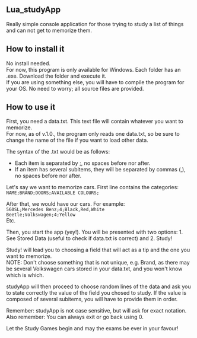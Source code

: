 Lua_studyApp
------------
Really simple console application for those trying to study a list of things and can not get to memorize them.

How to install it
------------
No install needed. <br/>
For now, this program is only available for Windows. Each folder has an .exe. Download the folder and execute it.<br/>
If you are using something else, you will have to compile the program for your OS. No need to worry; all source files are provided.

How to use it
------------
First, you need a data.txt. This text file will contain whatever you want to memorize.<br/>
For now, as of v.1.0., the program only reads one data.txt, so be sure to change the name of the file if you want to load other data.

The syntax of the .txt would be as follows:
- Each item is separated by ;, no spaces before nor after.
- If an item has several subitems, they will be separated by commas (,), no spaces before nor after.

Let's say we want to memorize cars. First line contains the categories:<br/>
<code>NAME;BRAND;DOORS;AVAILABLE COLOURS;</code>

After that, we would have our cars. For example:<br/>
<code>560SL;Mercedes Benz;4;Black,Red,White</code><br/>
<code>Beetle;Volkswagen;4;Yellow</code><br/>
Etc.

Then, you start the app (yey!). You will be presented with two options: 1. See Stored Data (useful to check if data.txt is correct) and 2. Study!

Study! will lead you to choosing a field that will act as a tip and the one you want to memorize.<br/>
NOTE: Don't choose something that is not unique, e.g. Brand, as there may be several Volkswagen cars stored in your data.txt, and you won't know which is which.

studyApp will then proceed to choose random lines of the data and ask you to state correctly the value of the field you chosed to study. If the value is composed of several subitems, you will have to provide them in order.

Remember: studyApp is not case sensitive, but will ask for exact notation.<br/>
Also remember: You can always exit or go back using 0.

Let the Study Games begin and may the exams be ever in your favour!


